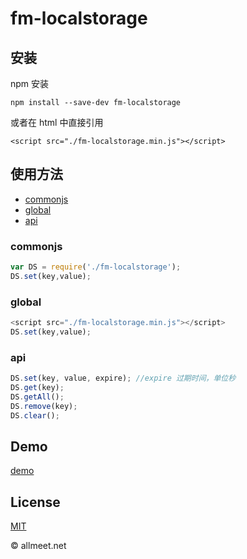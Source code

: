 # fm-localstorage

## 安装

npm 安装

`npm install --save-dev fm-localstorage`

或者在 html 中直接引用

`<script src="./fm-localstorage.min.js"></script>`

## 使用方法

* [commonjs](#commonjs)
* [global](#global)
* [api](#api)

### commonjs
```javascript
var DS = require('./fm-localstorage');
DS.set(key,value);
```


### global
```javascript
<script src="./fm-localstorage.min.js"></script>
DS.set(key,value);
```

### api

```javascript
DS.set(key, value, expire); //expire 过期时间，单位秒
DS.get(key);
DS.getAll();
DS.remove(key);
DS.clear();
```

##	Demo
[demo](http://ifootmark.github.io/fm-localstorage/test/index.html)


## License
[MIT](https://github.com/ifootmark/fm-localstorage/blob/master/LICENSE)


© allmeet.net
